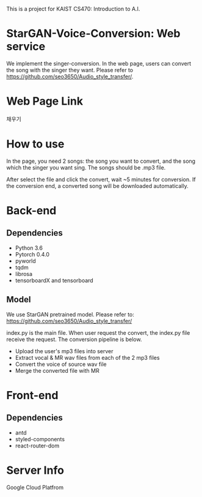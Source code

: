 This is a project for KAIST CS470: Introduction to A.I.


# StarGAN-Voice-Conversion: Web service
We implement the singer-conversion. In the web page, users can convert the song with the singer they want. Please refer to https://github.com/seo3650/Audio_style_transfer/.


# Web Page Link
채우기


# How to use
In the page, you need 2 songs: the song you want to convert, and the song which the singer you want sing. The songs should be .mp3 file.

After select the file and click the convert, wait ~5 minutes for conversion. If the conversion end, a converted song will be downloaded automatically.


# Back-end
## Dependencies
* Python 3.6
* Pytorch 0.4.0
* pyworld
* tqdm
* librosa
* tensorboardX and tensorboard

## Model
We use StarGAN pretrained model. Please refer to:
https://github.com/seo3650/Audio_style_transfer/



index.py is the main file. When user request the convert, the index.py file receive the request. The conversion pipeline is below.


* Upload the user's mp3 files into server
* Extract vocal & MR wav files from each of the 2 mp3 files
* Convert the voice of source wav file
* Merge the converted file with MR

# Front-end
## Dependencies
  * antd
  * styled-components
  * react-router-dom


# Server Info
Google Cloud Platfrom
